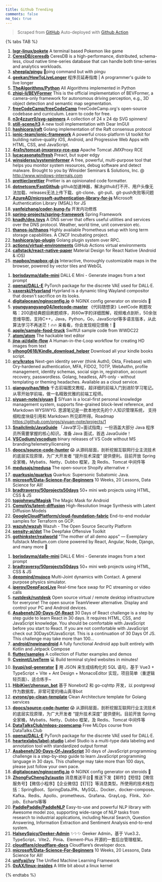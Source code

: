 ```yaml
---
title: Github Trending
comments: false
no_toc: true
---
```


> Scraped from [GitHub](https://github.com/trending)
Auto-deployed with [Github Action](https://docs.github.com/en/actions)

{% tabs TAB %}
<!-- tab Daily -->
1. [**lxgr-linux/pokete**](https://github.com/lxgr-linux/pokete)
A terminal based Pokemon like game
2. [**CeresDB/ceresdb**](https://github.com/CeresDB/ceresdb)
CeresDB is a high-performance, distributed, schema-less, cloud native time-series database that can handle both time-series and analytics workloads.
3. [**sheepla/pingu**](https://github.com/sheepla/pingu)
🐧ping command but with pingu
4. [**geekan/HowToLiveLonger**](https://github.com/geekan/HowToLiveLonger)
程序员延寿指南 | A programmer's guide to live longer
5. [**TheAlgorithms/Python**](https://github.com/TheAlgorithms/Python)
All Algorithms implemented in Python
6. [**zhiqi-li/BEVFormer**](https://github.com/zhiqi-li/BEVFormer)
This is the official implementation of BEVFormer, a camera-only framework for autonomous driving perception, e.g., 3D object detection and semantic map segmentation.
7. [**freeCodeCamp/freeCodeCamp**](https://github.com/freeCodeCamp/freeCodeCamp)
freeCodeCamp.org's open-source codebase and curriculum. Learn to code for free.
8. [**n3r4zzurr0/svg-spinners**](https://github.com/n3r4zzurr0/svg-spinners)
A collection of 24 x 24 dp SVG spinners!
9. [**still-scene/t3**](https://github.com/still-scene/t3)
A new tooll implementation with Dear ImGUI
10. [**hashicorp/raft**](https://github.com/hashicorp/raft)
Golang implementation of the Raft consensus protocol
11. [**ionic-team/ionic-framework**](https://github.com/ionic-team/ionic-framework)
A powerful cross-platform UI toolkit for building native-quality iOS, Android, and Progressive Web Apps with HTML, CSS, and JavaScript.
12. [**4ra1n/tomcat-jmxproxy-rce-exp**](https://github.com/4ra1n/tomcat-jmxproxy-rce-exp)
Apache Tomcat JMXProxy RCE
13. [**lucacasonato/fresh**](https://github.com/lucacasonato/fresh)
Preact, but super edgy
14. [**winsiderss/systeminformer**](https://github.com/winsiderss/systeminformer)
A free, powerful, multi-purpose tool that helps you monitor system resources, debug software and detect malware. Brought to you by Winsider Seminars & Solutions, Inc. @ http://www.windows-internals.com
15. [**prettier/prettier**](https://github.com/prettier/prettier)
Prettier is an opinionated code formatter.
16. [**dotnetcore/FastGithub**](https://github.com/dotnetcore/FastGithub)
github加速神器，解决github打不开、用户头像无法加载、releases无法上传下载、git-clone、git-pull、git-push失败等问题
17. [**AzureAD/microsoft-authentication-library-for-js**](https://github.com/AzureAD/microsoft-authentication-library-for-js)
Microsoft Authentication Library (MSAL) for JS
18. [**yanfeizhang/coder-kung-fu**](https://github.com/yanfeizhang/coder-kung-fu)
开发内功修炼
19. [**spring-projects/spring-framework**](https://github.com/spring-projects/spring-framework)
Spring Framework
20. [**knadh/dns.toys**](https://github.com/knadh/dns.toys)
A DNS server that offers useful utilities and services over the DNS protocol. Weather, world time, unit conversion etc.
21. [**thanos-io/thanos**](https://github.com/thanos-io/thanos)
Highly available Prometheus setup with long term storage capabilities. A CNCF Incubating project.
22. [**hashicorp/go-plugin**](https://github.com/hashicorp/go-plugin)
Golang plugin system over RPC.
23. [**actions/virtual-environments**](https://github.com/actions/virtual-environments)
GitHub Actions virtual environments
24. [**callstack/react-native-paper**](https://github.com/callstack/react-native-paper)
Material Design for React Native (Android & iOS)
25. [**mapbox/mapbox-gl-js**](https://github.com/mapbox/mapbox-gl-js)
Interactive, thoroughly customizable maps in the browser, powered by vector tiles and WebGL
<!-- endtab -->
<!-- tab Weekly -->
1. [**borisdayma/dalle-mini**](https://github.com/borisdayma/dalle-mini)
DALL·E Mini - Generate images from a text prompt
2. [**openai/DALL-E**](https://github.com/openai/DALL-E)
PyTorch package for the discrete VAE used for DALL·E.
3. [**vaxerski/Hyprland**](https://github.com/vaxerski/Hyprland)
Hyprland is a dynamic tiling Wayland compositor that doesn't sacrifice on its looks.
4. [**digitalocean/nginxconfig.io**](https://github.com/digitalocean/nginxconfig.io)
⚙️ NGINX config generator on steroids 💉
5. [**youngyangyang04/leetcode-master**](https://github.com/youngyangyang04/leetcode-master)
《代码随想录》LeetCode 刷题攻略：200道经典题目刷题顺序，共60w字的详细图解，视频难点剖析，50余张思维导图，支持C++，Java，Python，Go，JavaScript等多语言版本，从此算法学习不再迷茫！🔥🔥 来看看，你会发现相见恨晚！🚀
6. [**apple/sample-food-truck**](https://github.com/apple/sample-food-truck)
SwiftUI sample code from WWDC22
7. [**atom/atom**](https://github.com/atom/atom)
The hackable text editor
8. [**jina-ai/dalle-flow**](https://github.com/jina-ai/dalle-flow)
A Human-in-the-Loop workflow for creating HD images from text
9. [**yihong0618/Kindle_download_helper**](https://github.com/yihong0618/Kindle_download_helper)
Download all your kindle books script.
10. [**ory/kratos**](https://github.com/ory/kratos)
Next-gen identity server (think Auth0, Okta, Firebase) with Ory-hardened authentication, MFA, FIDO2, TOTP, WebAuthn, profile management, identity schemas, social sign in, registration, account recovery, passwordless. Golang, headless, API-only - without templating or theming headaches. Available as a cloud service.
11. [**qianguyihao/Web**](https://github.com/qianguyihao/Web)
千古前端图文教程，超详细的前端入门到进阶学习笔记。从零开始学前端，做一名精致优雅的前端工程师。
12. [**siyuan-note/siyuan**](https://github.com/siyuan-note/siyuan)
📕 SiYuan is a local-first personal knowledge management system, supports fine-grained block-level reference, and Markdown WYSIWYG. 思源笔记是一款本地优先的个人知识管理系统， 支持细粒度块级引用和 Markdown 所见即所得。Roadmap https://github.com/orgs/siyuan-note/projects/1
13. [**Snailclimb/JavaGuide**](https://github.com/Snailclimb/JavaGuide)
「Java学习+面试指南」一份涵盖大部分 Java 程序员所需要掌握的核心知识。准备 Java 面试，首选 JavaGuide！
14. [**VSCodium/vscodium**](https://github.com/VSCodium/vscodium)
binary releases of VS Code without MS branding/telemetry/licensing
15. [**doocs/source-code-hunter**](https://github.com/doocs/source-code-hunter)
😱 从源码层面，剖析挖掘互联网行业主流技术的底层实现原理，为广大开发者 “提升技术深度” 提供便利。目前开放 Spring 全家桶，Mybatis、Netty、Dubbo 框架，及 Redis、Tomcat 中间件等
16. [**medusajs/medusa**](https://github.com/medusajs/medusa)
The open-source Shopify alternative ⚡️
17. [**quarkusio/quarkus**](https://github.com/quarkusio/quarkus)
Quarkus: Supersonic Subatomic Java.
18. [**microsoft/Data-Science-For-Beginners**](https://github.com/microsoft/Data-Science-For-Beginners)
10 Weeks, 20 Lessons, Data Science for All!
19. [**bradtraversy/50projects50days**](https://github.com/bradtraversy/50projects50days)
50+ mini web projects using HTML, CSS & JS
20. [**topjohnwu/Magisk**](https://github.com/topjohnwu/Magisk)
The Magic Mask for Android
21. [**CompVis/latent-diffusion**](https://github.com/CompVis/latent-diffusion)
High-Resolution Image Synthesis with Latent Diffusion Models
22. [**GoogleCloudPlatform/cloud-foundation-fabric**](https://github.com/GoogleCloudPlatform/cloud-foundation-fabric)
End-to-end modular samples for Terraform on GCP.
23. [**wazuh/wazuh**](https://github.com/wazuh/wazuh)
Wazuh - The Open Source Security Platform
24. [**sensity-ai/dot**](https://github.com/sensity-ai/dot)
The Deepfake Offensive Toolkit
25. [**gothinkster/realworld**](https://github.com/gothinkster/realworld)
"The mother of all demo apps" — Exemplary fullstack Medium.com clone powered by React, Angular, Node, Django, and many more 🏅
<!-- endtab -->
<!-- tab Monthly -->
1. [**borisdayma/dalle-mini**](https://github.com/borisdayma/dalle-mini)
DALL·E Mini - Generate images from a text prompt
2. [**bradtraversy/50projects50days**](https://github.com/bradtraversy/50projects50days)
50+ mini web projects using HTML, CSS & JS
3. [**deepmind/mujoco**](https://github.com/deepmind/mujoco)
Multi-Joint dynamics with Contact. A general purpose physics simulator.
4. [**iperov/DeepFaceLive**](https://github.com/iperov/DeepFaceLive)
Real-time face swap for PC streaming or video calls
5. [**rustdesk/rustdesk**](https://github.com/rustdesk/rustdesk)
Open source virtual / remote desktop infrastructure for everyone! The open source TeamViewer alternative. Display and control your PC and Android devices.
6. [**Asabeneh/30-Days-Of-React**](https://github.com/Asabeneh/30-Days-Of-React)
30 Days of React challenge is a step by step guide to learn React in 30 days. It requires HTML, CSS, and JavaScript knowledge. You should be comfortable with JavaScript before you start to React. If you are not comfortable with JavaScript check out 30DaysOfJavaScript. This is a continuation of 30 Days Of JS. This challenge may take more than 100…
7. [**android/nowinandroid**](https://github.com/android/nowinandroid)
A fully functional Android app built entirely with Kotlin and Jetpack Compose
8. [**flutter/samples**](https://github.com/flutter/samples)
A collection of Flutter examples and demos
9. [**Cveinnt/LiveTerm**](https://github.com/Cveinnt/LiveTerm)
💻 Build terminal styled websites in minutes!
10. [**liyupi/sql-generator**](https://github.com/liyupi/sql-generator)
🔨 用 JSON 来生成结构化的 SQL 语句，基于 Vue3 + TypeScript + Vite + Ant Design + MonacoEditor 实现，项目简单（重逻辑轻页面）、适合练手~
11. [**HibiKier/zhenxun_bot**](https://github.com/HibiKier/zhenxun_bot)
基于 Nonebot2 和 go-cqhttp 开发，以 postgresql 作为数据库，非常可爱的绪山真寻bot
12. [**evrone/go-clean-template**](https://github.com/evrone/go-clean-template)
Clean Architecture template for Golang services
13. [**doocs/source-code-hunter**](https://github.com/doocs/source-code-hunter)
😱 从源码层面，剖析挖掘互联网行业主流技术的底层实现原理，为广大开发者 “提升技术深度” 提供便利。目前开放 Spring 全家桶，Mybatis、Netty、Dubbo 框架，及 Redis、Tomcat 中间件等
14. [**DataTalksClub/mlops-zoomcamp**](https://github.com/DataTalksClub/mlops-zoomcamp)
Free MLOps course from DataTalks.Club
15. [**openai/DALL-E**](https://github.com/openai/DALL-E)
PyTorch package for the discrete VAE used for DALL·E.
16. [**heartexlabs/label-studio**](https://github.com/heartexlabs/label-studio)
Label Studio is a multi-type data labeling and annotation tool with standardized output format
17. [**Asabeneh/30-Days-Of-JavaScript**](https://github.com/Asabeneh/30-Days-Of-JavaScript)
30 days of JavaScript programming challenge is a step-by-step guide to learn JavaScript programming language in 30 days. This challenge may take more than 100 days, please just follow your own pace.
18. [**digitalocean/nginxconfig.io**](https://github.com/digitalocean/nginxconfig.io)
⚙️ NGINX config generator on steroids 💉
19. [**ZhongFuCheng3y/austin**](https://github.com/ZhongFuCheng3y/austin)
消息推送平台📝 推送下发【邮件】【短信】【微信服务号】【微信小程序】【企业微信】【钉钉】等消息类型。所使用的技术栈包括：SpringBoot、SpringDataJPA、MySQL、Docker、docker-compose、Kafka、Redis、Apollo、prometheus、Grafana、GrayLog、Flink、Xxl-job、Echarts等等
20. [**PaddlePaddle/PaddleNLP**](https://github.com/PaddlePaddle/PaddleNLP)
Easy-to-use and powerful NLP library with Awesome model zoo, supporting wide-range of NLP tasks from research to industrial applications, including Neural Search, Question Answering, Information Extraction and Sentiment Analysis end-to-end system.
21. [**HalseySpicy/Geeker-Admin**](https://github.com/HalseySpicy/Geeker-Admin)
✨✨✨ Geeker Admin，基于 Vue3.2、TypeScript、Vite2、Pinia、Element-Plus 开源的一套后台管理框架。
22. [**cloudflare/cloudflare-docs**](https://github.com/cloudflare/cloudflare-docs)
Cloudflare’s developer docs.
23. [**microsoft/Data-Science-For-Beginners**](https://github.com/microsoft/Data-Science-For-Beginners)
10 Weeks, 20 Lessons, Data Science for All!
24. [**unifyai/ivy**](https://github.com/unifyai/ivy)
The Unified Machine Learning Framework
25. [**0xAX/linux-insides**](https://github.com/0xAX/linux-insides)
A little bit about a linux kernel
<!-- endtab -->
{% endtabs %}

